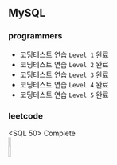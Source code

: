 ## MySQL
### programmers
- 코딩테스트 연습 `Level 1` 완료
- 코딩테스트 연습 `Level 2` 완료
- 코딩테스트 연습 `Level 3` 완료
- 코딩테스트 연습 `Level 4` 완료
- 코딩테스트 연습 `Level 5` 완료
   
   
### leetcode
<SQL 50> Complete     
<img src="https://github.com/jay-viz/TIL-SQL/assets/75306829/2e6fafaf-4d1e-4452-ba71-a6085ec768e1" width="10%">   
